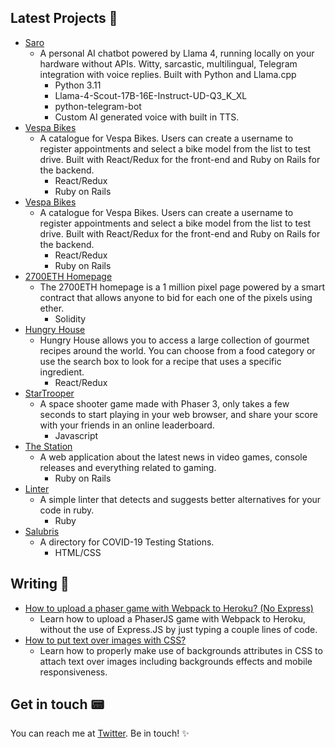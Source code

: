 ## Latest Projects 🔭
* [Saro](https://github.com/idgm5/saro)
   - A personal AI chatbot powered by Llama 4, running locally on your hardware without APIs. Witty, sarcastic, multilingual, Telegram integration with voice replies. Built with Python and Llama.cpp
      - Python 3.11
      - Llama-4-Scout-17B-16E-Instruct-UD-Q3_K_XL
      - python-telegram-bot
      - Custom AI generated voice with built in TTS.
* [Vespa Bikes](https://github.com/idgm5/appointment)
   - A catalogue for Vespa Bikes. Users can create a username to register appointments and select a bike model from the list to test drive. Built with React/Redux for the front-end and Ruby on Rails for the backend.
      - React/Redux
      - Ruby on Rails
* [Vespa Bikes](https://github.com/idgm5/appointment)
   - A catalogue for Vespa Bikes. Users can create a username to register appointments and select a bike model from the list to test drive. Built with React/Redux for the front-end and Ruby on Rails for the backend.
      - React/Redux
      - Ruby on Rails
* [2700ETH Homepage](https://github.com/idgm5/2700eth-page)
   - The 2700ETH homepage is a 1 million pixel page powered by a smart contract that allows anyone to bid for each one of the pixels using ether.
      - Solidity
* [Hungry House](https://github.com/idgm5/catalogue)
   - Hungry House allows you to access a large collection of gourmet recipes around the world. You can choose from a food category or use the search box to look for a recipe that uses a specific ingredient.
      - React/Redux
* [StarTrooper](https://github.com/idgm5/shootergame)
   - A space shooter game made with Phaser 3, only takes a few seconds to start playing in your web browser, and share your score with your friends in an online leaderboard.
      - Javascript
* [The Station](https://github.com/idgm5/lifestyle)
   - A web application about the latest news in video games, console releases and everything related to gaming.
      - Ruby on Rails
* [Linter](https://github.com/idgm5/linter)
   - A simple linter that detects and suggests better alternatives for your code in ruby.
      - Ruby
* [Salubris](https://github.com/idgm5/directory)
   - A directory for COVID-19 Testing Stations.
      - HTML/CSS

## Writing 📝
* [How to upload a phaser game with Webpack to Heroku? (No Express)](https://levelup.gitconnected.com/how-to-upload-a-phaser-game-with-webpack-to-heroku-no-express-e083ab741dc3)
   - Learn how to upload a PhaserJS game with Webpack to Heroku, without the use of Express.JS by just typing a couple lines of code.
* [How to put text over images with CSS?](https://levelup.gitconnected.com/how-to-put-text-over-images-with-css-596ab68c0b0b)
   - Learn how to properly make use of backgrounds attributes in CSS to attach text over images including backgrounds effects and mobile responsiveness.

## Get in touch 📟
You can reach me at [Twitter](https://www.twitter.com/idgm5). Be in touch! ✨

<!--
**idgm5/idgm5** is a ✨ _special_ ✨ repository because its `README.md` (this file) appears on your GitHub profile.

Here are some ideas to get you started:

- 🔭 I’m currently working on ...
- 🌱 I’m currently learning ...
- 👯 I’m looking to collaborate on ...
- 🤔 I’m looking for help with ...
- 💬 Ask me about ...
- 📫 How to reach me: ...
- 😄 Pronouns: ...
- ⚡ Fun fact: ...
-->
